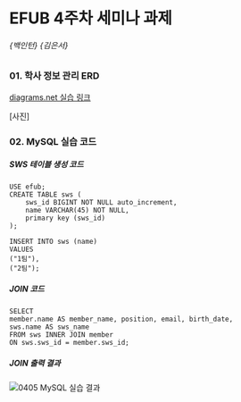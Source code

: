 # EFUB 4주차 세미나 과제

###### {백인턴} {김은서}



### 01. 학사 정보 관리 ERD

[diagrams.net 실습 링크](https://app.diagrams.net/#G1Dc6V8exQ2r4PyoHWqo_coXHqXALMt5f5)

[사진]



### 02. MySQL 실습 코드

##### SWS 테이블 생성 코드

```
USE efub;
CREATE TABLE sws (
	sws_id BIGINT NOT NULL auto_increment,
    name VARCHAR(45) NOT NULL,
    primary key (sws_id)
);

INSERT INTO sws (name)
VALUES
("1팀"),
("2팀");
```



##### JOIN 코드

```
SELECT
member.name AS member_name, position, email, birth_date, 
sws.name AS sws_name
FROM sws INNER JOIN member
ON sws.sws_id = member.sws_id;
```



##### JOIN 출력 결과

![0405 MySQL 실습 결과](https://user-images.githubusercontent.com/70934572/161754171-50741183-be04-4843-a561-d372414b4628.PNG)
